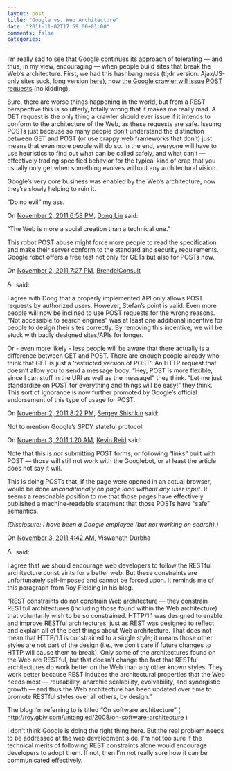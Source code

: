 ```yaml
---
layout: post
title: "Google vs. Web Architecture"
date: "2011-11-02T17:59:00+01:00"
comments: false
categories: 
---
```


<p>I&#8217;m really sad to see that Google continues its approach of tolerating &#8212; and thus, in my view, encouraging
&#8212; when people build sites that break the Web&#8217;s architecture. First, we had this hashbang mess (tl;dr version: Ajax/JS-only sites suck, long version <a href="http://www.jenitennison.com/blog/node/154">here</a>), now <a href="http://googlewebmastercentral.blogspot.com/2011/11/get-post-and-safely-surfacing-more-of.html">the Google crawler will issue POST requests</a> (no kidding).</p>

<p>Sure, there are worse things happening in the world, but from a REST perspective this is so utterly, totally wrong that it makes me really mad. A GET request is the only thing a crawler should ever issue if it intends to conform to the architecture of the Web, as these requests are safe. Issuing POSTs just because so many people don&#8217;t understand the distinction between GET and POST (or use crappy web frameworks that don&#8217;t) just means that even more people will do so. In the end, everyone will have to use heuristics to find out what can be called safely, and what can&#8217;t &#8212; effectively trading specified behavior for the typical kind of crap that you usually only get when something evolves without any architectural vision.</p>

<p>Google&#8217;s very core business was enabled by the Web&#8217;s architecture, now they&#8217;re slowly helping to ruin it. </p>

<p>&#8220;Do no evil&#8221; my ass.</p>

<section class="comments">



<div class="comment" id="comment-2370">
On <a href="#comment-2370" title="Permalink to this comment">November  2, 2011  6:58 PM</a>, <a href="http://dongnotes.blogspot.com/" title="http://dongnotes.blogspot.com/" rel="nofollow">Dong Liu</a>
said:
<p>&#8220;The Web is more a social creation than a technical one.&#8221; </p>

<p>This robot POST abuse might force more people to read the specification and make their server conform to the standard and security requirements. Google robot offers a free test not only for GETs but also for POSTs now. </p>


<div class="comment" id="comment-2378">
On <a href="#comment-2378" title="Permalink to this comment">November  2, 2011  7:27 PM</a>, <a href="http://brendel.com/consulting" title="http://brendel.com/consulting" rel="nofollow">BrendelConsult</a>

<a href="http://brendel.com/consulting" class="commenter-profile"><img src="/mt4/mt-static/images/comment/typekey_logo.png" height="16" alt="Author Profile Page" width="16" /></a>
said:
<p>I agree with Dong that a properly implemented API only allows POST requests by authorized users. However, Stefan&#8217;s point is valid: Even more people will now be inclined to use POST requests for the wrong reasons. &#8220;Not accessible to search engines&#8221; was at least one additional incentive for people to design their sites correctly. By removing this incentive, we will be stuck with badly designed sites/APIs for longer.</p>

<p>Or - even more likely - less people will be aware that there actually is a difference between GET and POST. There are enough people already who think that GET is just a &#8216;restricted version of POST&#8217;: An HTTP request that doesn&#8217;t allow you to send a message body. &#8220;Hey, POST is more flexible, since I can stuff in the URI as well as the message!&#8221; they think. &#8220;Let me just standardize on POST for everything and things will be easy!&#8221; they think. This sort of ignorance is now further promoted by Google&#8217;s official endorsement of this type of usage for POST.</p>


<div class="comment" id="comment-2392">
On <a href="#comment-2392" title="Permalink to this comment">November  2, 2011  8:22 PM</a>, <a href="http://shishkin.org" title="http://shishkin.org" rel="nofollow">Sergey Shishkin</a>
said:
<p>Not to mention Google&#8217;s SPDY stateful protocol.</p>


<div class="comment" id="comment-2431">
On <a href="#comment-2431" title="Permalink to this comment">November  3, 2011  1:20 AM</a>, <a href="http://switchb.org/kpreid/" title="http://switchb.org/kpreid/" rel="nofollow">Kevin Reid</a>
said:
<p>Note that this is <em>not</em> submitting POST forms, or following &#8220;links&#8221; built with POST — those will still not work with the Googlebot, or at least the article does not say it will.</p>

<p>This is doing POSTs that, if the page were opened in an actual browser, would be done <em>unconditionally on page load without any user input</em>. It seems a reasonable position to me that those pages have effectively published a machine-readable statement that those POSTs have &#8220;safe&#8221; semantics.</p>

<p><i>(Disclosure: I have been a Google employee (but not working on search).)</i></p>


<div class="comment" id="comment-2453">
On <a href="#comment-2453" title="Permalink to this comment">November  3, 2011  4:42 AM</a>, Viswanath Durbha

<a href="http://profile.typekey.com/6p0162fc1a9ad8970d" class="commenter-profile"><img src="/mt4/mt-static/images/comment/typekey_logo.png" height="16" alt="Author Profile Page" width="16" /></a>
said:
<p>I agree that we should encourage web developers to follow the RESTful architecture constraints for a better web. But these constraints are unfortunately self-imposed and cannot be forced upon. It reminds me of this paragraph from Roy Fielding in his blog.</p>

<p>&#8220;REST constraints do not constrain Web architecture — they constrain RESTful architectures (including those found within the Web architecture) that voluntarily wish to be so constrained. HTTP/1.1 was designed to enable and improve RESTful architectures, just as REST was designed to reflect and explain all of the best things about Web architecture. That does not mean that HTTP/1.1 is constrained to a single style; it means those other styles are not part of the design (i.e., we don’t care if future changes to HTTP will cause them to break). Only some of the architectures found on the Web are RESTful, but that doesn’t change the fact that RESTful architectures do work better on the Web than any other known styles. They work better because REST induces the architectural properties that the Web needs most — reusability, anarchic scalability, evolvability, and synergistic growth — and thus the Web architecture has been updated over time to promote RESTful styles over all others, by design.&#8221;</p>

<p>The blog I&#8217;m referring to is titled &#8220;On software architecture&#8221; ( <a href="http://roy.gbiv.com/untangled/2008/on-software-architecture" rel="nofollow">http://roy.gbiv.com/untangled/2008/on-software-architecture</a> )</p>

<p>I don&#8217;t think Google is doing the right thing here. But the real problem needs to be addressed at the web development side. I&#8217;m not too sure if the technical merits of following REST constraints alone would encourage developers to adopt them. If not, then I&#8217;m not really sure how it can be communicated effectively.</p>


</section>

